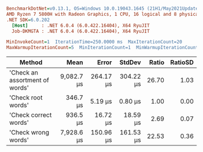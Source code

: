 ``` ini

BenchmarkDotNet=v0.13.1, OS=Windows 10.0.19043.1645 (21H1/May2021Update)
AMD Ryzen 7 5800H with Radeon Graphics, 1 CPU, 16 logical and 8 physical cores
.NET SDK=6.0.202
  [Host]     : .NET 6.0.4 (6.0.422.16404), X64 RyuJIT
  Job-DKMGTA : .NET 6.0.4 (6.0.422.16404), X64 RyuJIT

MinInvokeCount=1  IterationTime=250.0000 ms  MaxIterationCount=20  
MaxWarmupIterationCount=5  MinIterationCount=1  MinWarmupIterationCount=1  

```
|                         Method |       Mean |     Error |    StdDev | Ratio | RatioSD |
|------------------------------- |-----------:|----------:|----------:|------:|--------:|
| &#39;Check an assortment of words&#39; | 9,082.7 μs | 264.17 μs | 304.22 μs | 26.70 |    1.03 |
|             &#39;Check root words&#39; |   346.7 μs |   5.19 μs |   0.80 μs |  1.00 |    0.00 |
|          &#39;Check correct words&#39; |   936.5 μs |  16.72 μs |  18.59 μs |  2.69 |    0.07 |
|            &#39;Check wrong words&#39; | 7,928.6 μs | 150.96 μs | 161.53 μs | 22.53 |    0.36 |
